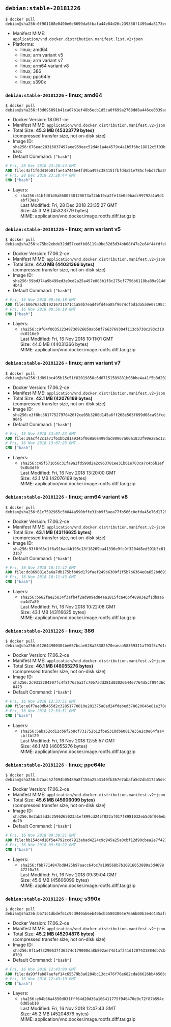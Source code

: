 ## `debian:stable-20181226`

```console
$ docker pull debian@sha256:0f901108e0400e6e8699da6fbafa44e84d26c239358f1499ada8173ee314fbbb
```

-	Manifest MIME: `application/vnd.docker.distribution.manifest.list.v2+json`
-	Platforms:
	-	linux; amd64
	-	linux; arm variant v5
	-	linux; arm variant v7
	-	linux; arm64 variant v8
	-	linux; 386
	-	linux; ppc64le
	-	linux; s390x

### `debian:stable-20181226` - linux; amd64

```console
$ docker pull debian@sha256:f3d095891b41ca07b1ef48b5ecb1d5ca0f699a2768dd8a446ce0339ad828cf18
```

-	Docker Version: 18.06.1-ce
-	Manifest MIME: `application/vnd.docker.distribution.manifest.v2+json`
-	Total Size: **45.3 MB (45323779 bytes)**  
	(compressed transfer size, not on-disk size)
-	Image ID: `sha256:676ead28316837497aee959eec52d4d1a4e4579c4a1b5f6bc18812c5f03b6a0c`
-	Default Command: `["bash"]`

```dockerfile
# Fri, 28 Dec 2018 23:28:44 GMT
ADD file:4af1f6d416b01fae4a7446e4fd9ba495c384151fbfd4a51e785cfebd57ba3905 in / 
# Fri, 28 Dec 2018 23:28:44 GMT
CMD ["bash"]
```

-	Layers:
	-	`sha256:51bfd01d0a8600738120673af2bb19ca2fe13e0c0badc99792a1a9d1abf73ea3`  
		Last Modified: Fri, 28 Dec 2018 23:35:27 GMT  
		Size: 45.3 MB (45323779 bytes)  
		MIME: application/vnd.docker.image.rootfs.diff.tar.gzip

### `debian:stable-20181226` - linux; arm variant v5

```console
$ docker pull debian@sha256:e75bd2ebde32dd57cedfb86119a9be32d3d34bb08f47e2e64f44fdfe02ddffb2
```

-	Docker Version: 17.06.2-ce
-	Manifest MIME: `application/vnd.docker.distribution.manifest.v2+json`
-	Total Size: **44.0 MB (44031366 bytes)**  
	(compressed transfer size, not on-disk size)
-	Image ID: `sha256:59bd374a9b499ed3e0cd2a25a497e003b1f8c275cf7756b6118ba89a914d4b4d`
-	Default Command: `["bash"]`

```dockerfile
# Fri, 16 Nov 2018 09:56:18 GMT
ADD file:b0676a52b19216731571c1a50b7ead49fd4ea85f9674cfbd1da5a0e07198c1c3 in / 
# Fri, 16 Nov 2018 09:56:19 GMT
CMD ["bash"]
```

-	Layers:
	-	`sha256:c9f04f003522349736926059ab58f7663769304f113db730c293c310dc0216e9`  
		Last Modified: Fri, 16 Nov 2018 10:11:01 GMT  
		Size: 44.0 MB (44031366 bytes)  
		MIME: application/vnd.docker.image.rootfs.diff.tar.gzip

### `debian:stable-20181226` - linux; arm variant v7

```console
$ docker pull debian@sha256:1d891bc495b15c51f82019858c6d87151509881b03bbe4a41f5b3d2020abc129
```

-	Docker Version: 17.06.2-ce
-	Manifest MIME: `application/vnd.docker.distribution.manifest.v2+json`
-	Total Size: **42.1 MB (42076169 bytes)**  
	(compressed transfer size, not on-disk size)
-	Image ID: `sha256:e3f8bc38177527976426f2ce05b3200d145a6ff268e503f699d68ca95fcc9045`
-	Default Command: `["bash"]`

```dockerfile
# Fri, 16 Nov 2018 13:07:23 GMT
ADD file:19acf42c1a71f61bb2d1a9345f068a0a499dac80967a00a1833f90e28ac127c5 in / 
# Fri, 16 Nov 2018 13:07:25 GMT
CMD ["bash"]
```

-	Layers:
	-	`sha256:c45f571056c31fa9a2fd590d2a2c963781ee31b61e703ca7c4b5b1ef9c0b3df0`  
		Last Modified: Fri, 16 Nov 2018 13:20:00 GMT  
		Size: 42.1 MB (42076169 bytes)  
		MIME: application/vnd.docker.image.rootfs.diff.tar.gzip

### `debian:stable-20181226` - linux; arm64 variant v8

```console
$ docker pull debian@sha256:61c7592965c5b844a590bffe31bb9f3aea77fb566c0efda45e76d17281564969
```

-	Docker Version: 17.06.2-ce
-	Manifest MIME: `application/vnd.docker.distribution.manifest.v2+json`
-	Total Size: **43.1 MB (43116625 bytes)**  
	(compressed transfer size, not on-disk size)
-	Image ID: `sha256:93f0f68c1f6a91bad4b195c13f16269ba41336e9fc9f3204d8ed591b5c6131b7`
-	Default Command: `["bash"]`

```dockerfile
# Fri, 16 Nov 2018 10:11:42 GMT
ADD file:dc869081e3a6a7db175bfb09d179faef249b6300f1f5b7b6364e0a652bd69359 in / 
# Fri, 16 Nov 2018 10:11:43 GMT
CMD ["bash"]
```

-	Layers:
	-	`sha256:b662fae25834f3afb4f2ad909ed84aa1815fca46bf48983e2f1dbaa6ea4d7a89`  
		Last Modified: Fri, 16 Nov 2018 10:22:08 GMT  
		Size: 43.1 MB (43116625 bytes)  
		MIME: application/vnd.docker.image.rootfs.diff.tar.gzip

### `debian:stable-20181226` - linux; 386

```console
$ docker pull debian@sha256:612644900304be657bcae628a28382570eaeaa58359311a793f3c7d1e64e748f
```

-	Docker Version: 17.06.2-ce
-	Manifest MIME: `application/vnd.docker.distribution.manifest.v2+json`
-	Total Size: **46.1 MB (46055276 bytes)**  
	(compressed transfer size, not on-disk size)
-	Image ID: `sha256:2c9312204207fc4f8f7636a3fc70b7add381d02026644e7764d5cf09436c0473`
-	Default Command: `["bash"]`

```dockerfile
# Fri, 16 Nov 2018 12:33:51 GMT
ADD file:e6f7ae0db455d2c32851770810e281375a8ad24fdebed378620646e81e270a29 in / 
# Fri, 16 Nov 2018 12:33:51 GMT
CMD ["bash"]
```

-	Layers:
	-	`sha256:5aba52cd12cb6f2b8cf731752b12fbe5310db60017e35e2c0e64faa4cbffbf29`  
		Last Modified: Fri, 16 Nov 2018 12:55:57 GMT  
		Size: 46.1 MB (46055276 bytes)  
		MIME: application/vnd.docker.image.rootfs.diff.tar.gzip

### `debian:stable-20181226` - linux; ppc64le

```console
$ docker pull debian@sha256:b7aac52f094b05489a8f156a25a3140fb367e7abafa5d2db3172a5de783b0714
```

-	Docker Version: 17.06.2-ce
-	Manifest MIME: `application/vnd.docker.distribution.manifest.v2+json`
-	Total Size: **45.6 MB (45606099 bytes)**  
	(compressed transfer size, not on-disk size)
-	Image ID: `sha256:8e2ab25d3c2596265023a1ef899cd245f022af017f8981032eb5d6f006ebde70`
-	Default Command: `["bash"]`

```dockerfile
# Fri, 16 Nov 2018 09:30:21 GMT
ADD file:bb154d4d18f5e4792ccd7913abad4224c9c945a25a0cbf12d90cbea2e7f427e7 in / 
# Fri, 16 Nov 2018 09:30:22 GMT
CMD ["bash"]
```

-	Layers:
	-	`sha256:fbb7714847bd8425b97aacc64bc7a109568b7b10816053880a3d4698472f0a75`  
		Last Modified: Fri, 16 Nov 2018 09:39:04 GMT  
		Size: 45.6 MB (45606099 bytes)  
		MIME: application/vnd.docker.image.rootfs.diff.tar.gzip

### `debian:stable-20181226` - linux; s390x

```console
$ docker pull debian@sha256:bb71c1dbdef61c9cd940ab6eb40bcbb5803804e76a6b00b3e4c445afd0fa8714
```

-	Docker Version: 17.06.2-ce
-	Manifest MIME: `application/vnd.docker.distribution.manifest.v2+json`
-	Total Size: **45.2 MB (45204876 bytes)**  
	(compressed transfer size, not on-disk size)
-	Image ID: `sha256:0f1a473290637f36374c179000da8b802ae74d1af241d1207431884db7cb8709`
-	Default Command: `["bash"]`

```dockerfile
# Fri, 16 Nov 2018 12:43:09 GMT
ADD file:da93ffab87aefef14c65579b3a0284bc13dc476f76e682cda86626bb4b566daa in / 
# Fri, 16 Nov 2018 12:43:10 GMT
CMD ["bash"]
```

-	Layers:
	-	`sha256:e84b56a4550d031fff64d20d36a106411775f946470e9c72f87b594c6d05ab10`  
		Last Modified: Fri, 16 Nov 2018 12:47:43 GMT  
		Size: 45.2 MB (45204876 bytes)  
		MIME: application/vnd.docker.image.rootfs.diff.tar.gzip
